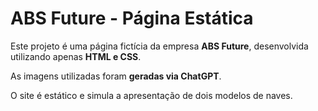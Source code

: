 # ABS Future - Página Estática

Este projeto é uma página fictícia da empresa **ABS Future**, desenvolvida utilizando apenas **HTML e CSS**.

As imagens utilizadas foram **geradas via ChatGPT**.

O site é estático e simula a apresentação de dois modelos de naves.
